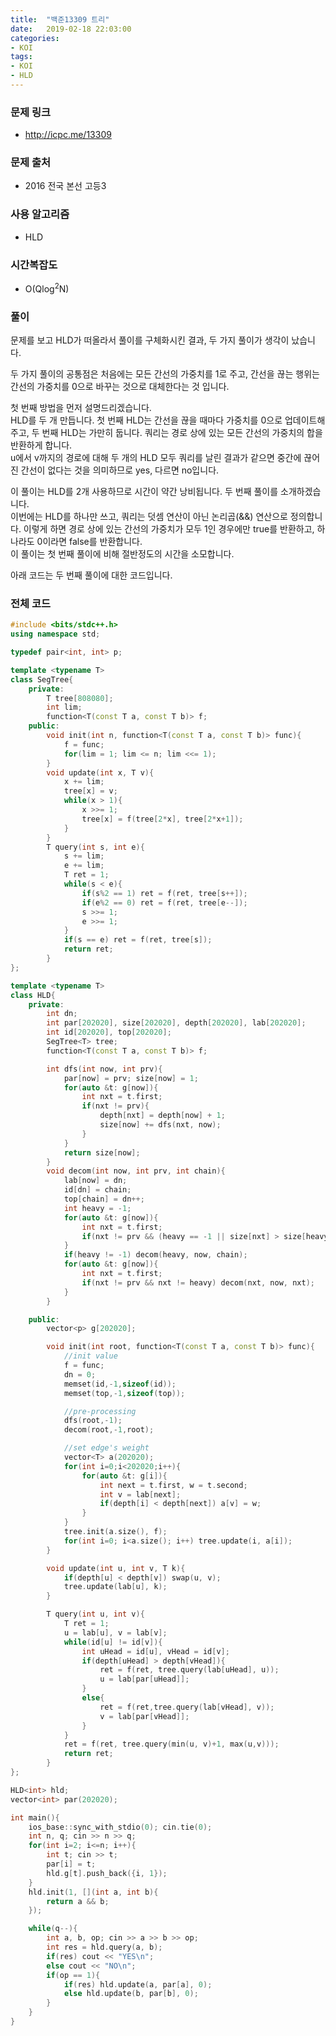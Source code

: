 ```yaml
---
title:  "백준13309 트리"
date:   2019-02-18 22:03:00
categories:
- KOI
tags:
- KOI
- HLD
---
```


### 문제 링크
* http://icpc.me/13309

### 문제 출처
* 2016 전국 본선 고등3

### 사용 알고리즘
* HLD

### 시간복잡도
* O(Qlog<sup>2</sup>N)

### 풀이
문제를 보고 HLD가 떠올라서 풀이를 구체화시킨 결과, 두 가지 풀이가 생각이 났습니다.

두 가지 풀이의 공통점은 처음에는 모든 간선의 가중치를 1로 주고, 간선을 끊는 행위는 간선의 가중치를 0으로 바꾸는 것으로 대체한다는 것 입니다.

첫 번째 방법을 먼저 설명드리겠습니다.<br>
HLD를 두 개 만듭니다. 첫 번째 HLD는 간선을 끊을 때마다 가중치를 0으로 업데이트해주고, 두 번째 HLD는 가만히 둡니다. 쿼리는 경로 상에 있는 모든 간선의 가중치의 합을 반환하게 합니다.<br>
u에서 v까지의 경로에 대해 두 개의 HLD 모두 쿼리를 날린 결과가 같으면 중간에 끊어진 간선이 없다는 것을 의미하므로 yes, 다르면 no입니다.

이 풀이는 HLD를 2개 사용하므로 시간이 약간 낭비됩니다. 두 번째 풀이를 소개하겠습니다.<Br>
이번에는 HLD를 하나만 쓰고, 쿼리는 덧셈 연산이 아닌 논리곱(&&) 연산으로 정의합니다. 이렇게 하면 경로 상에 있는 간선의 가중치가 모두 1인 경우에만 true를 반환하고, 하나라도 0이라면 false를 반환합니다.<br>
이 풀이는 첫 번째 풀이에 비해 절반정도의 시간을 소모합니다.

아래 코드는 두 번째 풀이에 대한 코드입니다.

### 전체 코드
```cpp
#include <bits/stdc++.h>
using namespace std;

typedef pair<int, int> p;

template <typename T>
class SegTree{
	private:
		T tree[808080];
		int lim;
		function<T(const T a, const T b)> f;
	public:
		void init(int n, function<T(const T a, const T b)> func){
			f = func;
			for(lim = 1; lim <= n; lim <<= 1);
		}
		void update(int x, T v){
			x += lim;
			tree[x] = v;
			while(x > 1){
				x >>= 1;
				tree[x] = f(tree[2*x], tree[2*x+1]);
			}
		}
		T query(int s, int e){
			s += lim;
			e += lim;
			T ret = 1;
			while(s < e){
				if(s%2 == 1) ret = f(ret, tree[s++]);
				if(e%2 == 0) ret = f(ret, tree[e--]);
				s >>= 1;
				e >>= 1;
			}
			if(s == e) ret = f(ret, tree[s]);
			return ret;
		}
};

template <typename T>
class HLD{
	private:
		int dn;
		int par[202020], size[202020], depth[202020], lab[202020];
		int id[202020], top[202020];
		SegTree<T> tree;
		function<T(const T a, const T b)> f;

		int dfs(int now, int prv){
			par[now] = prv; size[now] = 1;
			for(auto &t: g[now]){
				int nxt = t.first;
				if(nxt != prv){
					depth[nxt] = depth[now] + 1;
					size[now] += dfs(nxt, now);
				}
			}
			return size[now];
		}
		void decom(int now, int prv, int chain){
			lab[now] = dn;
			id[dn] = chain;
			top[chain] = dn++;
			int heavy = -1;
			for(auto &t: g[now]){
				int nxt = t.first;
				if(nxt != prv && (heavy == -1 || size[nxt] > size[heavy])) heavy = nxt;
			}
			if(heavy != -1) decom(heavy, now, chain);
			for(auto &t: g[now]){
				int nxt = t.first;
				if(nxt != prv && nxt != heavy) decom(nxt, now, nxt);
			}
		}

	public:
		vector<p> g[202020];

		void init(int root, function<T(const T a, const T b)> func){
			//init value
			f = func;
	    	dn = 0;
	    	memset(id,-1,sizeof(id));
			memset(top,-1,sizeof(top));

			//pre-processing
	    	dfs(root,-1);
			decom(root,-1,root);

			//set edge's weight
			vector<T> a(202020);
			for(int i=0;i<202020;i++){
				for(auto &t: g[i]){
					int next = t.first, w = t.second;
					int v = lab[next];
					if(depth[i] < depth[next]) a[v] = w;
				}
			}
			tree.init(a.size(), f);
			for(int i=0; i<a.size(); i++) tree.update(i, a[i]);
		}

		void update(int u, int v, T k){
			if(depth[u] < depth[v]) swap(u, v);
			tree.update(lab[u], k);
		}

		T query(int u, int v){
			T ret = 1;
			u = lab[u], v = lab[v];
			while(id[u] != id[v]){
				int uHead = id[u], vHead = id[v];
				if(depth[uHead] > depth[vHead]){
					ret = f(ret, tree.query(lab[uHead], u));
					u = lab[par[uHead]];
				}
				else{
					ret = f(ret,tree.query(lab[vHead], v));
					v = lab[par[vHead]];
				}
			}
			ret = f(ret, tree.query(min(u, v)+1, max(u,v)));
			return ret;
		}
};

HLD<int> hld;
vector<int> par(202020);

int main(){
	ios_base::sync_with_stdio(0); cin.tie(0);
	int n, q; cin >> n >> q;
	for(int i=2; i<=n; i++){
		int t; cin >> t;
		par[i] = t;
		hld.g[t].push_back({i, 1});
	}
	hld.init(1, [](int a, int b){
		return a && b;
	});

	while(q--){
		int a, b, op; cin >> a >> b >> op;
		int res = hld.query(a, b);
		if(res) cout << "YES\n";
		else cout << "NO\n";
		if(op == 1){
			if(res) hld.update(a, par[a], 0);
			else hld.update(b, par[b], 0);
		}
	}
}
```
